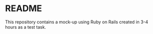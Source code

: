 # README

This repository contains a mock-up using Ruby on Rails created in 3-4 hours as a test task.
